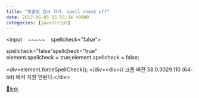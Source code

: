 ```yaml
---
title: "맞춤법 검사 끄기. spell check off"
date: 2017-06-05 15:55:34 +0900
categories: [javascript]
---
```


&lt;input    ~~~~~    spellcheck="false"&gt;

  
spellcheck="false"spellcheck="true"  
element.spellcheck = true;element.spellcheck = false;  
  
&lt;div&gt;element.forceSpellCheck(); &lt;/div&gt;&lt;div&gt;// 크롬 버전 58.0.3029.110 (64-bit) 에서 지원 안된다.&lt;/div&gt;  



[🔗link](http://www.mins01.com/mh/tech/read/1090)